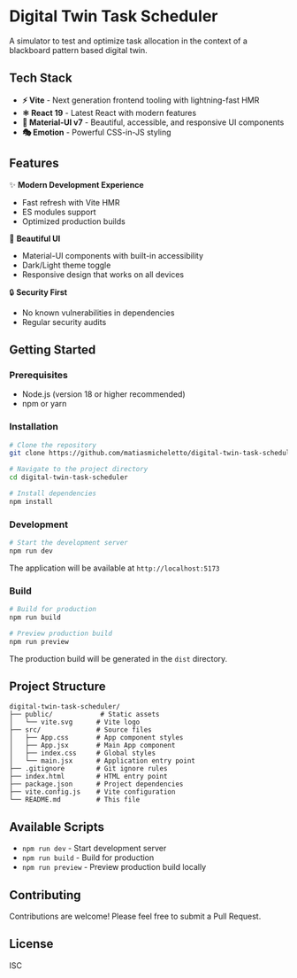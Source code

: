 # Digital Twin Task Scheduler

A simulator to test and optimize task allocation in the context of a blackboard pattern based digital twin.

## Tech Stack

- **⚡ Vite** - Next generation frontend tooling with lightning-fast HMR
- **⚛️ React 19** - Latest React with modern features
- **🎨 Material-UI v7** - Beautiful, accessible, and responsive UI components
- **🎭 Emotion** - Powerful CSS-in-JS styling

## Features

✨ **Modern Development Experience**
- Fast refresh with Vite HMR
- ES modules support
- Optimized production builds

🎨 **Beautiful UI**
- Material-UI components with built-in accessibility
- Dark/Light theme toggle
- Responsive design that works on all devices

🔒 **Security First**
- No known vulnerabilities in dependencies
- Regular security audits

## Getting Started

### Prerequisites

- Node.js (version 18 or higher recommended)
- npm or yarn

### Installation

```bash
# Clone the repository
git clone https://github.com/matiasmicheletto/digital-twin-task-scheduler.git

# Navigate to the project directory
cd digital-twin-task-scheduler

# Install dependencies
npm install
```

### Development

```bash
# Start the development server
npm run dev
```

The application will be available at `http://localhost:5173`

### Build

```bash
# Build for production
npm run build

# Preview production build
npm run preview
```

The production build will be generated in the `dist` directory.

## Project Structure

```
digital-twin-task-scheduler/
├── public/            # Static assets
│   └── vite.svg      # Vite logo
├── src/              # Source files
│   ├── App.css       # App component styles
│   ├── App.jsx       # Main App component
│   ├── index.css     # Global styles
│   └── main.jsx      # Application entry point
├── .gitignore        # Git ignore rules
├── index.html        # HTML entry point
├── package.json      # Project dependencies
├── vite.config.js    # Vite configuration
└── README.md         # This file
```

## Available Scripts

- `npm run dev` - Start development server
- `npm run build` - Build for production
- `npm run preview` - Preview production build locally

## Contributing

Contributions are welcome! Please feel free to submit a Pull Request.

## License

ISC
